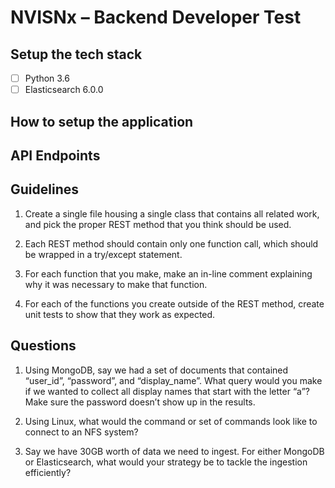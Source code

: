 # NVISNx – Backend Developer Test

## Setup the tech stack 
- [ ] Python 3.6
- [ ] Elasticsearch 6.0.0

## How to setup the application


## API Endpoints


## Guidelines
1. Create a single file housing a single class that contains all related work, and pick the proper REST method that you think should be used.

2. Each REST method should contain only one function call, which should be wrapped in a try/except statement.

3. For each function that you make, make an in-line comment explaining why it was necessary to make that function.

4. For each of the functions you create outside of the REST method, create unit tests to show that they work as expected.

## Questions
1. Using MongoDB, say we had a set of documents that contained “user_id”, “password”, and “display_name”. What query would you make if we wanted to collect all display names that start with the letter “a”? Make sure the password doesn’t show up in the results.

2. Using Linux, what would the command or set of commands look like to connect to an NFS system?

3. Say we have 30GB worth of data we need to ingest. For either MongoDB or Elasticsearch, what would your strategy be to tackle the ingestion efficiently?